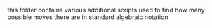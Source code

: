 this folder contains various additional scripts used to find how many possible moves there are in standard algebraic notation

